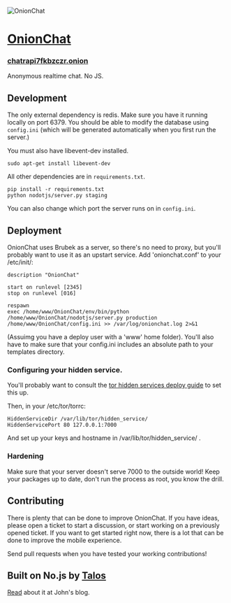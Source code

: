 ![OnionChat](http://i.imgur.com/lQpoAzL.png)

# [OnionChat](https://chatrapi7fkbzczr.onion)
### [chatrapi7fkbzczr.onion](https://chatrapi7fkbzczr.onion)
Anonymous realtime chat. No JS.

## Development

The only external dependency is redis.  Make sure you have it running locally
on port 6379.  You should be able to modify the database using `config.ini`
(which will be generated automatically when you first run the server.)

You must also have libevent-dev installed.

    sudo apt-get install libevent-dev

All other dependencies are in `requirements.txt`.

    pip install -r requirements.txt
    python nodotjs/server.py staging

You can also change which port the server runs on in `config.ini`.

## Deployment

OnionChat uses Brubek as a server, so there's no need to proxy, but you'll probably want to use it as an upstart service. Add 'onionchat.conf' to your /etc/init/:

    description "OnionChat"
     
    start on runlevel [2345]
    stop on runlevel [016]
     
    respawn
    exec /home/www/OnionChat/env/bin/python /home/www/OnionChat/nodotjs/server.py production /home/www/OnionChat/config.ini >> /var/log/onionchat.log 2>&1

(Assuimg you have a deploy user with a 'www' home folder). You'll also have to make sure that your config.ini includes an absolute path to your templates directory.

### Configuring your hidden service.

You'll probably want to consult the [tor hidden services deploy guide](https://www.torproject.org/docs/tor-hidden-service) to set this up. 

Then, in your /etc/tor/torrc:

    HiddenServiceDir /var/lib/tor/hidden_service/
    HiddenServicePort 80 127.0.0.1:7000

And set up your keys and hostname in /var/lib/tor/hidden_service/
.

### Hardening

Make sure that your server doesn't serve 7000 to the outside world! Keep your packages up to date, don't run the process as root, you know the drill.

## Contributing

There is plenty that can be done to improve OnionChat. If you have ideas, please open a ticket to start a discussion, or start working on a previously opened ticket. If you want to get started right now, there is a lot that can be done to improve the mobile experience. 

Send pull requests when you have tested your working contributions!

## Built on No.js by [Talos](https://github.com/talos/no.js)

[Read](http://blog.accursedware.com/html-only-live-chat:-No.JS/) about it at John's blog.
